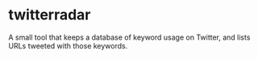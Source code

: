 # twitterradar
A small tool that keeps a database of keyword usage on Twitter, and lists URLs tweeted with those keywords.
